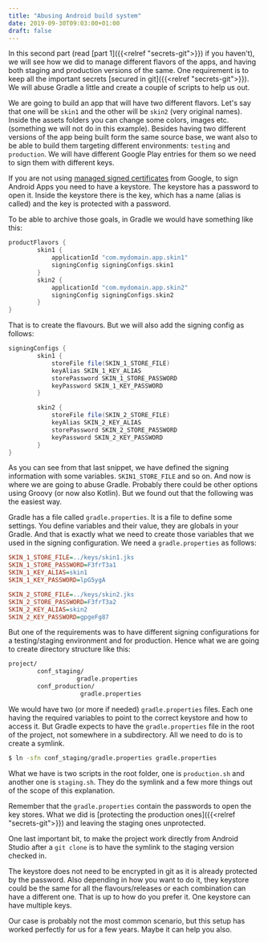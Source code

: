 ```yaml
---
title: "Abusing Android build system"
date: 2019-09-30T09:03:00+01:00
draft: false
---
```


In this second part (read [part 1]({{<relref "secrets-git">}}) if you haven't), we will see how we did to manage different flavors of the apps, and having both staging and production versions of the same. One requirement is to keep all the important secrets [secured in git]({{<relref "secrets-git">}}). We will abuse Gradle a little and create a couple of scripts to help us out.

We are going to build an app that will have two different flavors. Let's say that one will be `skin1` and the other will be `skin2` (very original names). Inside the assets folders you can change some colors, images etc. (something we will not do in this example). Besides having two different versions of the app being built form the same source base, we want also to be able to build them targeting different environments: `testing` and `production`. We will have different Google Play entries for them so we need to sign them with different keys.

If you are not using [managed signed certificates](https://developer.android.com/studio/publish/app-signing) from Google, to sign Android Apps you need to have a keystore. The keystore has a password to open it. Inside the keystore there is the key, which has a name (alias is called) and the key is protected with a password.

To be able to archive those goals, in Gradle we would have something like this:

```gradle
productFlavors {
        skin1 {
            applicationId "com.mydomain.app.skin1"
            signingConfig signingConfigs.skin1
        }
        skin2 {
            applicationId "com.mydomain.app.skin2"
            signingConfig signingConfigs.skin2
        }
}
```

That is to create the flavours. But we will also add the signing config as follows:

```gradle
signingConfigs {
        skin1 {
            storeFile file(SKIN_1_STORE_FILE)
            keyAlias SKIN_1_KEY_ALIAS
            storePassword SKIN_1_STORE_PASSWORD
            keyPassword SKIN_1_KEY_PASSWORD
        }

        skin2 {
            storeFile file(SKIN_2_STORE_FILE)
            keyAlias SKIN_2_KEY_ALIAS
            storePassword SKIN_2_STORE_PASSWORD
            keyPassword SKIN_2_KEY_PASSWORD
        }
}
```

As you can see from that last snippet, we have defined the signing information with some variables. `SKIN1_STORE_FILE` and so on. And now is where we are going to abuse Gradle. Probably there could be other options using Groovy (or now also Kotlin). But we found out that the following was the easiest way. 

Gradle has a file called `gradle.properties`. It is a file to define some settings. You define variables and their value, they are globals in your Gradle. And that is exactly what we need to create those variables that we used in the signing configuration. We need a `gradle.properties` as follows:

```ini
SKIN_1_STORE_FILE=../keys/skin1.jks
SKIN_1_STORE_PASSWORD=F3frT3a1
SKIN_1_KEY_ALIAS=skin1
SKIN_1_KEY_PASSWORD=lpG5ygA

SKIN_2_STORE_FILE=../keys/skin2.jks
SKIN_2_STORE_PASSWORD=F3frT3a2
SKIN_2_KEY_ALIAS=skin2
SKIN_2_KEY_PASSWORD=gpgeFg87
```

But one of the requirements was to have different signing configurations for a testing/staging environment and for production. Hence what we are going to create directory structure like this:

```bash
project/
        conf_staging/
                   gradle.properties
        conf_production/
                    gradle.properties
```

We would have two (or more if needed) `gradle.properties` files. Each one having the required variables to point to the correct keystore and how to access it. But Gradle expects to have the `gradle.properties` file in the root of the project, not somewhere in a subdirectory. All we need to do is to create a symlink.

```bash
$ ln -sfn conf_staging/gradle.properties gradle.properties
```

What we have is two scripts in the root folder, one is `production.sh`  and another one is `staging.sh`. They do the symlink and a few more things out of the scope of this explanation.

Remember that the `gradle.properties` contain the passwords to open the key stores. What we did is [protecting the production ones]({{<relref "secrets-git">}}) and leaving the staging ones unprotected.

One last important bit, to make the project work directly from Android Studio after a `git clone` is to have the symlink to the staging version checked in.

The keystore does not need to be encrypted in git as it is already protected by the password. Also depending in how you want to do it, they keystore could be the same for all the flavours/releases or each combination can have a different one. That is up to how do you prefer it. One keystore can have multiple keys.

Our case is probably not the most common scenario, but this setup has worked perfectly for us for a few years. Maybe it can help you also.

